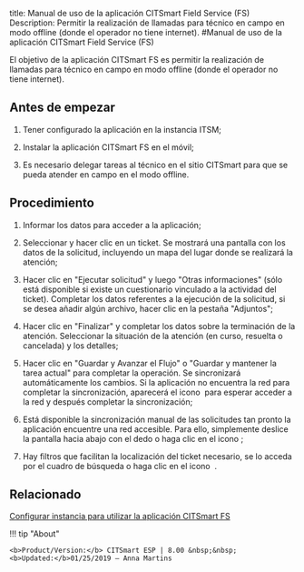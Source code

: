 title: Manual de uso de la aplicación CITSmart Field Service (FS)
Description: Permitir la realización de llamadas para técnico en campo en modo offline (donde el operador no tiene internet).
#Manual de uso de la aplicación CITSmart Field Service (FS)

El objetivo de la aplicación CITSmart FS es permitir la realización de llamadas
para técnico en campo en modo offline (donde el operador no tiene internet).

Antes de empezar
--------------------

1.  Tener configurado la aplicación en la instancia ITSM;

2.  Instalar la aplicación CITSmart FS en el móvil;

3.  Es necesario delegar tareas al técnico en el sitio CITSmart para que se
    pueda atender en campo en el modo offline.

Procedimiento
-----------------

1.  Informar los datos para acceder a la aplicación;

2.  Seleccionar y hacer clic en un ticket. Se mostrará una pantalla con los
    datos de la solicitud, incluyendo un mapa del lugar donde se realizará la
    atención;

3.  Hacer clic en "Ejecutar solicitud" y luego "Otras informaciones" (sólo está
    disponible si existe un cuestionario vinculado a la actividad del ticket).
    Completar los datos referentes a la ejecución de la solicitud, si se desea
    añadir algún archivo, hacer clic en la pestaña "Adjuntos";

4.  Hacer clic en "Finalizar" y completar los datos sobre la terminación de la
    atención. Seleccionar la situación de la atención (en curso, resuelta o
    cancelada) y los detalles;

5.  Hacer clic en "Guardar y Avanzar el Flujo" o "Guardar y mantener la tarea
    actual" para completar la operación. Se sincronizará automáticamente los
    cambios. Si la aplicación no encuentra la red para completar la
    sincronización, aparecerá el icono  para esperar acceder a la red y después
    completar la sincronización;

6.  Está disponible la sincronización manual de las solicitudes tan pronto la
    aplicación encuentre una red accesible. Para ello, simplemente deslice la
    pantalla hacia abajo con el dedo o haga clic en el icono ;

7.  Hay filtros que facilitan la localización del ticket necesario, se lo acceda
    por el cuadro de búsqueda o haga clic en el icono  .


Relacionado
-----------

[Configurar instancia para utilizar la aplicación CITSmart FS](/es-es/citsmart-esp-8/additional-features/mobile-and-field-service/configuration/configure-field-service-application.html)

!!! tip "About"

    <b>Product/Version:</b> CITSmart ESP | 8.00 &nbsp;&nbsp;
    <b>Updated:</b>01/25/2019 – Anna Martins
